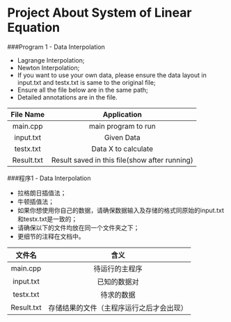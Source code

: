 # Project About System of Linear Equation 

###Program 1 - Data Interpolation 
* Lagrange Interpolation;
* Newton Interpolation;
* If you want to use your own data, please ensure the data layout in input.txt and testx.txt is same to the original file;
* Ensure all the file below are in the same path;
* Detailed annotations are in the file.

|File Name|Application|
|:-:|:-:|
|main.cpp|main program to run|
|input.txt|Given Data|
|testx.txt|Data X to calculate|
|Result.txt|Result saved in this file(show after running)|

###程序1 - Data Interpolation 
* 拉格朗日插值法；
* 牛顿插值法；
* 如果你想使用你自己的数据，请确保数据输入及存储的格式同原始的input.txt和testx.txt是一致的；
* 请确保以下的文件均放在同一个文件夹之下；
* 更细节的注释在文档中。

|文件名|含义|
|:-:|:-:|
|main.cpp|待运行的主程序|
|input.txt|已知的数据对|
|testx.txt|待求的数据|
|Result.txt|存储结果的文件（主程序运行之后才会出现）|











